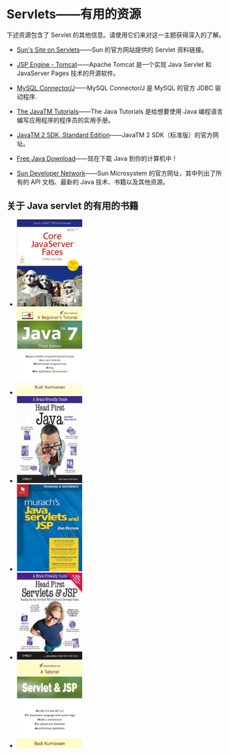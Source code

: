 # Servlets——有用的资源

下述资源包含了 Servlet 的其他信息。请使用它们来对这一主题获得深入的了解。 

- [Sun's Site on Servlets](http://java.sun.com/products/servlet/)——Sun 的官方网站提供的 Servlet 资料链接。

- [JSP Engine - Tomcat](http://tomcat.apache.org/)——Apache Tomcat 是一个实现 Java Servlet 和 JavaServer Pages 技术的开源软件。

- [MySQL Connector/J](http://dev.mysql.com/downloads/connector/j/5.1.html)——MySQL Connector/J 是 MySQL 的官方 JDBC 驱动程序.

- [The JavaTM Tutorials](http://java.sun.com/docs/books/tutorial/index.html)——The Java Tutorials 是给想要使用 Java 编程语言编写应用程序的程序员的实用手册。

- [JavaTM 2 SDK, Standard Edition](http://java.sun.com/j2se/1.4.2/docs/index.html)——JavaTM 2 SDK（标准版）的官方网址。

- [Free Java Download](http://www.java.com/en/download/index.jsp)——现在下载 Java 到你的计算机中！

- [Sun Developer Network](http://java.sun.com/reference/docs/)——Sun Microsystem 的官方网址，其中列出了所有的 API 文档、最新的 Java 技术、书籍以及其他资源。 

## 关于 Java servlet 的有用的书籍

<ul id="books">
<li><a target="_blank" rel="nofollow" href="http://www.amazon.com/exec/obidos/ASIN/0137012896/httpwwwtuto0a-20"><img src="images/b1.jpg" alt="Core JavaServer Faces" style="width:150px; height:200px;"/></a>
</li>
<li><a target="_blank" rel="nofollow" href="http://www.amazon.com/exec/obidos/ASIN/B005NINIX0/httpwwwtuto0a-20"><img src="images/b2.jpg" alt="Java 7: A Beginner's Tutorial" style="width:150px; height:200px;"/></a>
</li>
<li><a target="_blank" rel="nofollow" href="http://www.amazon.com/exec/obidos/ASIN/B009KCUX3S/httpwwwtuto0a-20"><img src="images/b3.jpg" alt="Head First Java" style="width:150px; height:200px;"/></a>
</li>
<li><a target="_blank" rel="nofollow" href="http://www.amazon.com/exec/obidos/ASIN/1890774448/httpwwwtuto0a-20"><img src="images/b4.jpg" alt="Murach's Java Servlets and JSP" style="width:150px; height:200px;"/></a>
</li>
<li><a target="_blank" rel="nofollow" href="http://www.amazon.com/exec/obidos/ASIN/0596516681/httpwwwtuto0a-20"><img src="images/b5.jpg" alt="Head First Servlets and JSP" style="width:150px; height:200px;"/></a>
</li>
<li><a target="_blank" rel="nofollow" href="http://www.amazon.com/exec/obidos/ASIN/B0071CW080/httpwwwtuto0a-20"><img src="images/b6.jpg" alt="Servlet and JSP" style="width:150px; height:200px;"/></a>
</li>
</ul>
